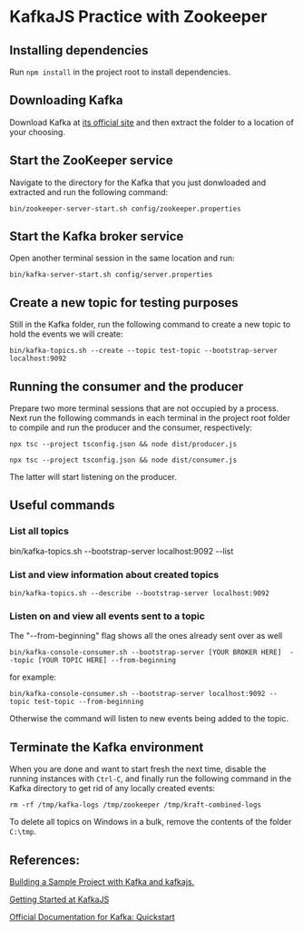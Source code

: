 # KafkaJS Practice with Zookeeper

## Installing dependencies

Run `npm install` in the project root to install dependencies.

## Downloading Kafka

Download Kafka at [its official site](https://www.apache.org/dyn/closer.cgi?path=/kafka/3.7.0/kafka_2.13-3.7.0.tgz) and then extract the folder to a location of your choosing.

## Start the ZooKeeper service

Navigate to the directory for the Kafka that you just donwloaded and extracted and run the following command:

`bin/zookeeper-server-start.sh config/zookeeper.properties`

## Start the Kafka broker service

Open another terminal session in the same location and run:

`bin/kafka-server-start.sh config/server.properties`

## Create a new topic for testing purposes

Still in the Kafka folder, run the following command to create a new topic to hold the events we will create:

`bin/kafka-topics.sh --create --topic test-topic --bootstrap-server localhost:9092`

## Running the consumer and the producer

Prepare two more terminal sessions that are not occupied by a process. Next run the following commands in each terminal in the project root folder to compile and run the producer and the consumer, respectively:

`npx tsc --project tsconfig.json && node dist/producer.js`

`npx tsc --project tsconfig.json && node dist/consumer.js`

The latter will start listening on the producer.

## Useful commands

### List all topics

bin/kafka-topics.sh --bootstrap-server localhost:9092 --list

### List and view information about created topics

`bin/kafka-topics.sh --describe --bootstrap-server localhost:9092`

### Listen on and view all events sent to a topic

The "--from-beginning" flag shows all the ones already sent over as well

``bin/kafka-console-consumer.sh --bootstrap-server [YOUR BROKER HERE]  --topic [YOUR TOPIC HERE] --from-beginning``

for example:

``bin/kafka-console-consumer.sh --bootstrap-server localhost:9092 --topic test-topic --from-beginning``

Otherwise the command will listen to new events being added to the topic.

## Terminate the Kafka environment

When you are done and want to start fresh the next time, disable the running instances with `Ctrl-C`, and finally run the following command in the Kafka directory to get rid of any locally created events:

`rm -rf /tmp/kafka-logs /tmp/zookeeper /tmp/kraft-combined-logs`

To delete all topics on Windows in a bulk, remove the contents of the folder ``C:\tmp``.

## References:

[Building a Sample Project with Kafka and kafkajs.](https://medium.com/@obaff/learn-to-build-a-sample-project-with-kafka-and-kafkajs-1cf50c92e00a)

[Getting Started at KafkaJS](https://kafka.js.org/docs/getting-started)

[Official Documentation for Kafka: Quickstart](https://kafka.apache.org/documentation/#quickstart)

